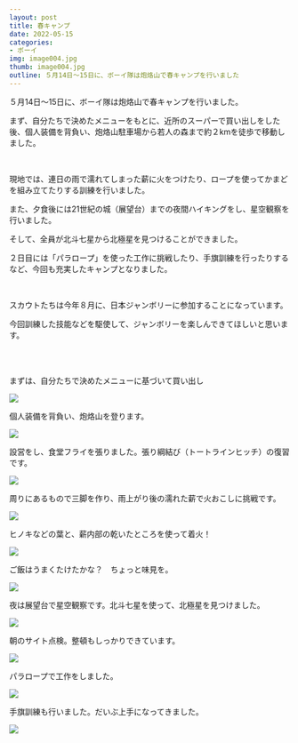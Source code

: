 ```yaml
---
layout: post
title: 春キャンプ
date: 2022-05-15
categories:
- ボーイ
img: image004.jpg
thumb: image004.jpg
outline: ５月14日～15日に、ボーイ隊は炮烙山で春キャンプを行いました
---
```


５月14日～15日に、ボーイ隊は炮烙山で春キャンプを行いました。

まず、自分たちで決めたメニューをもとに、近所のスーパーで買い出しをした後、個人装備を背負い、炮烙山駐車場から若人の森まで約２kmを徒歩で移動しました。

<br>

現地では、連日の雨で濡れてしまった薪に火をつけたり、ロープを使ってかまどを組み立てたりする訓練を行いました。

また、夕食後には21世紀の城（展望台）までの夜間ハイキングをし、星空観察を行いました。

そして、全員が北斗七星から北極星を見つけることができました。

２日目には「パラロープ」を使った工作に挑戦したり、手旗訓練を行ったりするなど、今回も充実したキャンプとなりました。

<br>

スカウトたちは今年８月に、日本ジャンボリーに参加することになっています。

今回訓練した技能などを駆使して、ジャンボリーを楽しんできてほしいと思います。

<br>

<br>

まずは、自分たちで決めたメニューに基づいて買い出し

<img src="/assets/img/blog/2022-05-15-春キャンプ/image001.jpg">

<br>

個人装備を背負い、炮烙山を登ります。

<img src="/assets/img/blog/2022-05-15-春キャンプ/image002.jpg">

<br>

設営をし、食堂フライを張りました。張り綱結び（トートラインヒッチ）の復習です。

<img src="/assets/img/blog/2022-05-15-春キャンプ/image003.jpg">

<br>

周りにあるもので三脚を作り、雨上がり後の濡れた薪で火おこしに挑戦です。

<img src="/assets/img/blog/2022-05-15-春キャンプ/image004.jpg">

<br>

ヒノキなどの葉と、薪内部の乾いたところを使って着火！　

<img src="/assets/img/blog/2022-05-15-春キャンプ/image005.jpg">

<br>

ご飯はうまくたけたかな？　ちょっと味見を。

<img src="/assets/img/blog/2022-05-15-春キャンプ/image006.jpg">

<br>

夜は展望台で星空観察です。北斗七星を使って、北極星を見つけました。

<img src="/assets/img/blog/2022-05-15-春キャンプ/image007.jpg">

<br>

朝のサイト点検。整頓もしっかりできています。

<img src="/assets/img/blog/2022-05-15-春キャンプ/image008.jpg">

<br>

パラロープで工作をしました。

<img src="/assets/img/blog/2022-05-15-春キャンプ/image009.jpg">

<br>

手旗訓練も行いました。だいぶ上手になってきました。

<img src="/assets/img/blog/2022-05-15-春キャンプ/image010.jpg">

